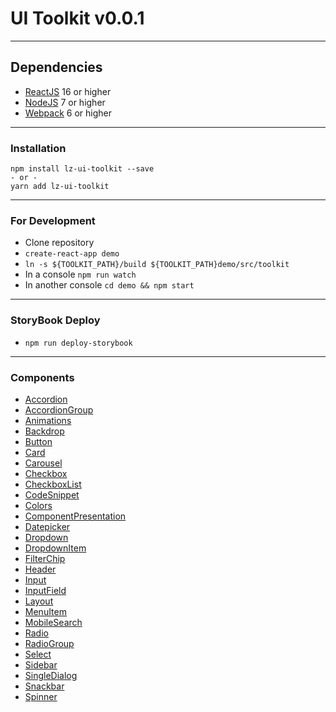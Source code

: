 # UI Toolkit v0.0.1

---

## Dependencies

- [ReactJS](https://reactjs.org/) 16 or higher
- [NodeJS](https://nodejs.org/es/) 7 or higher
- [Webpack](https://webpack.js.org/) 6 or higher

---

### Installation

    npm install lz-ui-toolkit --save
    - or -
    yarn add lz-ui-toolkit

---

### For Development

- Clone repository
- `create-react-app demo`
- `ln -s ${TOOLKIT_PATH}/build ${TOOLKIT_PATH}demo/src/toolkit`
- In a console `npm run watch`
- In another console `cd demo && npm start`

---

### StoryBook Deploy

- `npm run deploy-storybook`

---

### Components

- [Accordion](https://dev.extendeal.com/ui-toolkit/components/accordion)
- [AccordionGroup](https://dev.extendeal.com/ui-toolkit/components/accordion-group)
- [Animations](https://dev.extendeal.com/ui-toolkit/components/animations)
- [Backdrop](https://dev.extendeal.com/ui-toolkit/components/backdrop)
- [Button](https://dev.extendeal.com/ui-toolkit/components/buttons#button)
- [Card](https://dev.extendeal.com/ui-toolkit/components/card)
- [Carousel](https://dev.extendeal.com/ui-toolkit/components/carousel)
- [Checkbox](https://dev.extendeal.com/ui-toolkit/components/checkbox)
- [CheckboxList](https://dev.extendeal.com/ui-toolkit/components/checkbox-list)
- [CodeSnippet](https://dev.extendeal.com/ui-toolkit/components/code-snippet)
- [Colors](https://dev.extendeal.com/ui-toolkit/components/colors)
- [ComponentPresentation](https://dev.extendeal.com/ui-toolkit/components/component-presentation)
- [Datepicker](https://dev.extendeal.com/ui-toolkit/components/datepicker)
- [Dropdown](https://dev.extendeal.com/ui-toolkit/components/dropdown#container)
- [DropdownItem](https://dev.extendeal.com/ui-toolkit/components/dropdown#item)
- [FilterChip](https://dev.extendeal.com/ui-toolkit/components/filter-chip)
- [Header](https://dev.extendeal.com/ui-toolkit/components/header)
- [Input](https://dev.extendeal.com/ui-toolkit/components/input)
- [InputField](https://dev.extendeal.com/ui-toolkit/components/input-field)
- [Layout](https://dev.extendeal.com/ui-toolkit/components/layout)
- [MenuItem](https://dev.extendeal.com/ui-toolkit/components/menu-item)
- [MobileSearch](https://dev.extendeal.com/ui-toolkit/components/mobile-search)
- [Radio](https://dev.extendeal.com/ui-toolkit/components/radio)
- [RadioGroup](https://dev.extendeal.com/ui-toolkit/components/radio-group)
- [Select](https://dev.extendeal.com/ui-toolkit/components/select)
- [Sidebar](https://dev.extendeal.com/ui-toolkit/components/sidebar)
- [SingleDialog](https://dev.extendeal.com/ui-toolkit/components/single-dialog)
- [Snackbar](https://dev.extendeal.com/ui-toolkit/components/snackbar)
- [Spinner](https://dev.extendeal.com/ui-toolkit/components/spinner)
